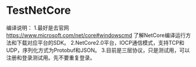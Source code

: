 # TestNetCore
编译说明：
1.最好是去官网  https://www.microsoft.com/net/core#windowscmd
  了解NetCore编译运行方法和下载对应平台的SDK。
2.NetCore2.0平台，IOCP通信模式，支持TCP和UDP，序列化方式为Protobuf和JSON。
3.目前是三层协议，只是测试用，可以注册和登录测试用。先不要重复登录。
